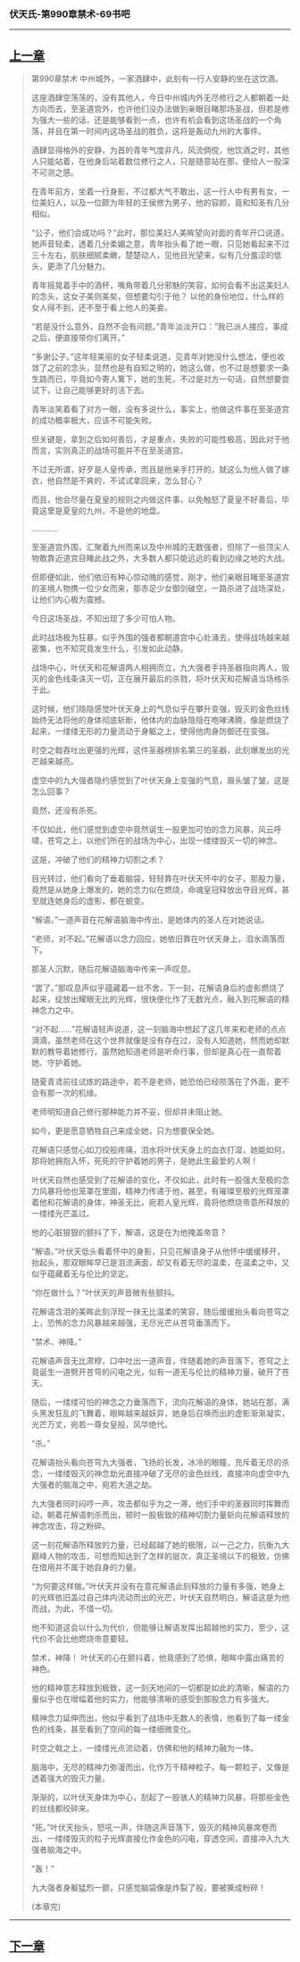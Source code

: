 ### 伏天氏-第990章禁术-69书吧

--------
[上一章](./5cfea25023746c6d5830fdeca0fb310a.md)
--------


>
>
>
>第990章禁术
>中州城外，一家酒肆中，此刻有一行人安静的坐在这饮酒。
>
>这座酒肆空荡荡的，没有其他人，今日中州城内外无尽修行之人都朝着一处方向而去，至圣道宫外，也许他们没办法做到亲眼目睹那场圣战，但若是修为强大一些的话，还是能够看到一点，也许有机会看到这场圣战的一个角落，并且在第一时间内这场圣战的胜负，这将是轰动九州的大事件。
>
>酒肆显得格外的安静，为首的青年气度非凡，风流倜傥，他饮酒之时，其他人只能站着，在他身后站着数位修行之人，只是随意站在那，便给人一股深不可测之感。
>
>在青年前方，坐着一行身影，不过都大气不敢出，这一行人中有男有女，一位美妇人，以及一位颇为年轻的王侯修为男子，他的容颜，竟和知圣有几分相似。
>
>“公子，他们会成功吗？”此时，那位美妇人美眸望向对面的青年开口说道，她声音轻柔，透着几分柔媚之意，青年抬头看了她一眼，只见她看起来不过三十左右，肌肤细腻柔嫩，楚楚动人，见他目光望来，似有几分羞涩的低头，更添了几分魅力。
>
>青年摇晃着手中的酒杯，嘴角带着几分邪魅的笑容，如何会看不出这美妇人的念头，这女子美则美矣，但想要勾引于他？
>以他的身份地位，什么样的女人得不到，还不至于看上他人的美妾。
>
>“若是没什么意外，自然不会有问题。”青年淡淡开口：“我已派人接应，事成之后，便直接带你们离开。”
>
>“多谢公子。”这年轻美丽的女子轻柔说道，见青年对她没什么想法，便也收敛了之前的念头，显然也是有自知之明的，她这么做，也不过是想要求一条生路而已，毕竟如今寄人篱下，她的生死，不过是对方一句话，自然想要尝试下，让自己能够更好的活下去。
>
>青年淡笑着看了对方一眼，没有多说什么，事实上，他做这件事在至圣道宫的成功概率极大，应该不可能失败。
>
>但关键是，拿到之后如何善后，才是重点，失败的可能性极高，因此对于他而言，实则真正的战场可能并不在至圣道宫。
>
>不过无所谓，好歹是人皇传承，而且是他亲手打开的，就这么为他人做了嫁衣，他自然是不爽的，不试试拿回来，怎么甘心？
>
>而且，他会尽量在夏皇的规则之内做这件事，以免触怒了夏皇不好善后，毕竟这里是夏皇的九州，不是他的地盘。
>
>…………
>
>至圣道宫外围，汇聚着九州而来以及中州城的无数强者，但除了一些顶尖人物敢靠近道宫目睹此战之外，大多数人都只能远远的看到边缘之地的大战。
>
>但即便如此，他们依旧有种心惊动魄的感觉，刚才，他们亲眼目睹至圣道宫的圣境人物携一位少女而来，那赤足少女御剑破空，一路杀进了战场深处，让他们内心极为震撼。
>
>今日这场圣战，不知出现了多少可怕人物。
>
>此时战场极为狂暴，似乎外围的强者都朝道宫中心处涌去，使得战场越来越密集，也不知究竟发生什么，引发如此动静。
>
>战场中心，叶伏天和花解语两人相拥而立，九大强者手持圣器指向两人，毁灭的金色线条诛灭一切，正在展开最后的杀戮，将叶伏天和花解语当场格杀于此。
>
>这时候，他们隐隐感觉叶伏天身上的气息似乎在攀升变强，毁灭的金色丝线始终无法将他的身体彻底斩断，他体内的血脉隐隐在咆哮沸腾，像是燃烧了起来，一缕缕无形的力量流动于身躯之上，使得他肉身防御还在变强。
>
>时空之戟吞吐出更强的光辉，这件圣器榜排名第三的圣器，此刻爆发出的光芒越来越亮。
>
>虚空中的九大强者隐约感觉到了叶伏天身上变强的气息，眉头皱了皱，这是怎么回事？
>
>竟然，还没有杀死。
>
>不仅如此，他们感觉到虚空中竟然诞生一股更加可怕的念力风暴，风云呼啸，苍穹之上，以他们所在的战场为中心，出现一缕缕毁灭一切的神念。
>
>这是，冲破了他们的精神力切割之术？
>
>目光转过，他们看向了垂着脑袋，轻轻靠在叶伏天怀中的女子，那股力量，竟然是从她身上爆发的，她的念力似在燃烧，命魂皇冠释放出夺目光辉，甚至就连她身后的虚影，都在蜕变。
>
>“解语。”一道声音在花解语脑海中传出，是她体内的圣人在对她说话。
>
>“老师，对不起。”花解语以念力回应，她依旧靠在叶伏天身上，泪水滴落而下。
>
>那圣人沉默，随后花解语脑海中传来一声叹息。
>
>“罢了。”那叹息声似乎蕴藏着一丝不舍，下一刻，花解语身后的虚影燃烧了起来，绽放出耀眼无比的光辉，很快便化作了无数光点，融入到花解语的精神念力之中。
>
>“对不起……”花解语轻声说道，这一刻脑海中想起了这几年来和老师的点点滴滴，虽然老师在这个世界就像是没有存在过，没有人知道她，然而她却默默的教导着她修行，虽然她知道老师是听命行事，但却是真心在一直帮着她、守护着她。
>
>随夏青鸢前往试炼的路途中，若不是老师，她恐怕已经陨落在了外面，更不会有那一次的机缘。
>
>老师明知道自己修行那种能力并不妥，但却并未阻止她。
>
>如今，更是愿意牺牲自己来成全她，只为想要保全她。
>
>花解语只感觉心如刀绞般疼痛，泪水将叶伏天身上的血衣打湿，她能如何，那将她拥抱入怀，死死的守护着她的男子，是她此生最爱的人啊！
>
>叶伏天自然也感受到了花解语的变化，不仅如此，此时有一股强大至极的念力风暴将他也笼罩在里面，精神力传递于他，甚至，有璀璨至极的光辉笼罩着他和花解语的身体，神圣无比，宛若人皇光辉，竟将他燃烧帝意所释放的一缕缕光芒盖过。
>
>他的心脏狠狠的颤抖了下，解语，这是在为他掩盖帝意？
>
>“解语。”叶伏天低头看着怀中的身影，只见花解语身子从他怀中缓缓移开，抬起头，那双眼眸早已是泪流满面，却又有着无尽的温柔，在温柔之中，又似乎蕴藏着无与伦比的坚定。
>
>“你在做什么？”叶伏天的声音微有些颤抖。
>
>花解语含泪的美眸此刻浮现一抹无比温柔的笑容，随后缓缓抬头看向苍穹之上，恐怖的念力风暴越来越强，无尽光芒从苍穹垂落而下。
>
>“禁术、神降。”
>
>花解语声音无比肃穆，口中吐出一道声音，伴随着她的声音落下，苍穹之上竟诞生一道劈开苍穹的闪电之光，似有一道无与伦比的精神力量，破开了苍天。
>
>随后，一缕缕可怕的神念之力垂落而下，流向花解语的身体，她站在那，满头黑发狂乱的飞舞着，眼眸越来越妖异，她身后召唤而出的虚影渐渐凝实，光芒万丈，宛若一尊女皇般，风华绝代。
>
>“杀。”
>
>花解语抬头看向苍穹九大强者，飞扬的长发，冰冷的眼瞳，充斥着无尽的杀念，一缕缕毁灭的神念劫光直接冲破了无尽的金色丝线，直接冲向虚空中九大强者的脑海之中，宛若大道之劫。
>
>九大强者同时闷哼一声，攻击都似乎为之一滞，他们手中的圣器同时挥舞而动，朝着花解语刺杀而出，顿时一股极致的精神切割力量斩向花解语释放的神念攻击，将之粉碎。
>
>这一刻花解语所释放的力量，已经超越了她的极限，以一己之力，抗衡九大巅峰人物的攻击，可想而知达到了怎样的层次，真正圣境以下的极致，仿佛在借用并不属于她自身的力量。
>
>“为何要这样做。”叶伏天并没有在意花解语此刻释放的力量有多强，她身上的光辉依旧盖过自己体内流动而出的光芒，叶伏天自然明白，解语这是为他而战，为此，不惜一切。
>
>他不知道这会以什么为代价，但能够让解语发挥出超越他的实力，至少，这代价不会比他燃烧帝意要轻。
>
>禁术，神降！
>叶伏天的心在颤抖着，他竟感到了恐惧，眼眸中露出痛苦的神色。
>
>他的精神意志释放到极致，这一刻天地间的一切都是如此的清晰，解语的力量似乎也在增幅着他的实力，他能够清晰的感受到那股念力有多强大。
>
>精神念力延伸而出，他似乎看到了战场中无数人的表情，他看到了每一缕金色的线条，甚至看到了空间的每一缕细微变化。
>
>时空之戟之上，一缕缕光点流动着，仿佛和他的精神力融为一体。
>
>脑海中，无尽的精神力弥漫而出，化作万千精神粒子，每一颗粒子，又像是透着强大的毁灭力量。
>
>渐渐的，以叶伏天身体为中心，刮起了一股骇人的精神力风暴，将那些金色的丝线都绞碎来。
>
>“死。”叶伏天抬头，怒吼一声，伴随这声音落下，毁灭的精神风暴席卷而出，一缕缕毁灭的粒子光辉直接化作金色的闪电，穿透空间，直接冲入九大强者脑海之中。
>
>“轰！”
>
>九大强者身躯猛烈一颤，只感觉脑袋像是炸裂了般，要被撕成粉碎！
>
>(本章完)
>
>

--------
[下一章](./d2d7659e701d82329a81f2be62faaaca.md)
--------
